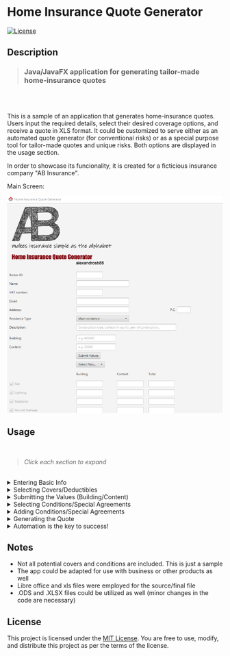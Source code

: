 # Home Insurance Quote Generator

[![License](https://img.shields.io/badge/license-MIT-blue.svg)](LICENSE.md)


## Description

> ### Java/JavaFX application for generating tailor-made home-insurance quotes
<br />
<br />

This is a sample of an application that generates home-insurance quotes. Users input the required details, select their desired coverage options, and receive a quote in XLS format. It could be customized to serve either as an automated quote generator (for conventional risks) or as a special purpose tool for tailor-made quotes and unique risks. Both options are displayed in the usage section. 

In order to showcase its funcionality, it is created for a ficticious insurance company "AB Insurance".

Main Screen:

![main_screen](main_screen.png)



## Usage
<br />

> *Click each section to expand*

<br />

<details>

<summary>Entering Basic Info</summary>
<br />

Firstly, the user provides basic information that wishes to be included in the quotation:

![info](info.png)

</details>

<details>

<summary>Selecting Covers/Deductibles</summary>
<br />


The initial option involves selecting a plan wherein predetermined coverage components are automatically checked:

![plan_selection](plan_selection.gif)


However, the user retains the ability to check/uncheck any specific coverage item or condition individually:

![cover_selection](cover_selection.gif)

> **Note** <br />
This latter feature embodies the tailor-made element, as it allows users to personalize the coverage.
<br />

When a cover is selected, the relative field appears in the deductible section. If a deductible box is checked, the text is open for editing:

![deductibles](deductibles.gif)

</details>

<details>

<summary>Submitting the Values (Building/Content)</summary>
<br />

After selecting the desired covers, the user is then required to input the insured value for building and/or content. By pressing the "Submit" button, a set of pre-configured rules get into action and automatically calculate the limit of the selected covers:

![submit_values](submit_values.gif)

</details>

<details>

<summary>Selecting Conditions/Special Agreements</summary>
<br />

There is capability to review and adjust contract clauses as needed: 

![clauses](clauses.gif)


> **Note** <br />
Regarding General Exclusions, given their obligatory nature, the relative fields are locked and not editable<br /> (However, this feature could be easily adjusted in source code level)


</details>

<details>

<summary>Adding Conditions/Special Agreements</summary>
<br />

Any contract clause that may not be initially included can be manually appended:

![add_condition](add_condition.gif)

</details>

<details>

<summary>Generating the Quote</summary>
<br />

Finally, by pressing "Generate Quote" the quote is delivered in XLS format based on an xls source file:

![generate](generate.gif)

<br />

![output1](output1.PNG)

![output2](output2.PNG)

<br />

</details>

<details>

<summary>Automation is the key to success!</summary>
<br />

Apart from the main capabilities for covers, limits etc. other automations can be implemented based on the user needs and underwriting rules.
<br />
<br />
For example, if the user selects "Secondary Residence" as residence type, since it is more vulnerable to theft, the field of "theft measures" is automatically checked and open for editing.



</details>

## Notes

- Not all potential covers and conditions are included. This is just a sample
- The app could be adapted for use with business or other products as well
- Libre office and xls files were employed for the source/final file
- .ODS and .XLSX files could be utilized as well (minor changes in the code are necessary)



## License

This project is licensed under the [MIT License](LICENSE). You are free to use, modify, and distribute this project as per the terms of the license.
